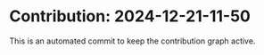 # Contribution: 2024-12-21-11-50
This is an automated commit to keep the contribution graph active.
